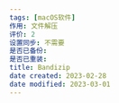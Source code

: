 ```yaml
---
tags: [macOS软件]
作用: 文件解压
评价: 2
设置同步: 不需要
是否已备份:
是否已重装:
title: Bandizip
date created: 2023-02-28
date modified: 2023-03-01
---
```


